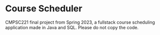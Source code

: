 # Course Scheduler 

CMPSC221 final project from Spring 2023, a fullstack course scheduling application made in Java and SQL. Please do not copy the code.
